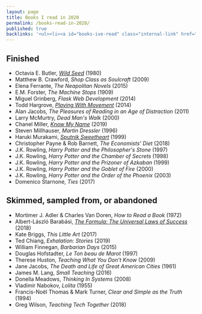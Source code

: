 ```yaml
---
layout: page
title: Books I read in 2020
permalink: /books-read-in-2020/
published: true
backlinks: '<ul><li><a id="books-ive-read" class="internal-link" href="/books-ive-read/">Books I&#39;ve read</a></li></ul>'
---
```




## Finished 
* Octavia E. Butler, _<a id="butler-wild-seed" class="internal-link" href="/butler-wild-seed/">Wild Seed</a>_ (1980) 
* Matthew B. Crawford, _Shop Class as Soulcraft_ (2009) 
* Elena Ferrante, _The Neapolitan Novels_ (2015) 
* E.M. Forster, _The Machine Stops_ (1909) 
* Miguel Grinberg, _Flask Web Development_ (2014) 
* Todd Hargrove, _<a id="hargrove-playing-with-movement" class="internal-link" href="/hargrove-playing-with-movement/">Playing With Movement</a>_ (2014) 
* Alan Jacobs, _The Pleasures of Reading in an Age of Distraction_ (2011) 
* Larry McMurtry, _Dead Man's Walk_ (2000) 
* Chanel Miller, _<a id="miller-know-my-name" class="internal-link" href="/miller-know-my-name/">Know My Name</a>_ (2019) 
* Steven Millhauser, _Martin Dressler_ (1996) 
* Haruki Murakami, _<a id="murakami-sputnik-sweetheart" class="internal-link" href="/murakami-sputnik-sweetheart/">Sputnik Sweetheart</a>_ (1999) 
* Christopher Payne & Rob Barnett, _The Economists' Diet_ (2018) 
* J.K. Rowling, _Harry Potter and the Philosopher's Stone_ (1997) 
* J.K. Rowling, _Harry Potter and the Chamber of Secrets_ (1998) 
* J.K. Rowling, _Harry Potter and the Prizoner of Azkaban_ (1999) 
* J.K. Rowling, _Harry Potter and the Goblet of Fire_ (2000) 
* J.K. Rowling, _Harry Potter and the Order of the Phoenix_ (2003) 
* Domenico Starnone, _Ties_ (2017) 


## Skimmed, sampled from, or abandoned 
* Mortimer J. Adler & Charles Van Doren, _How to Read a Book_ (1972) 
* Albert-László Barabási, _<a id="barabasi-the-formula" class="internal-link" href="/barabasi-the-formula/">The Formula: The Universal Laws of Success</a>_ (2018) 
* Kate Briggs, _This Little Art_ (2017) 
* Ted Chiang, _Exhalation: Stories_ (2019) 
* William Finnegan, _Barbarian Days_ (2015) 
* Douglas Hofstadter, _Le Ton beau de Marot_ (1997) 
* Therese Huston, _Teaching What You Don't Know_ (2009) 
* Jane Jacobs, _The Death and Life of Great American Cities_ (1961) 
* James M. Lang, _Small Teaching_ (2016) 
* Donella Meadows, _Thinking In Systems_ (2008) 
* Vladimir Nabokov, _Lolita_ (1955) 
* Francis-Noël Thomas & Mark Turner, _Clear and Simple as the Truth_ (1994) 
* Greg Wilson, _Teaching Tech Together_ (2018) 
